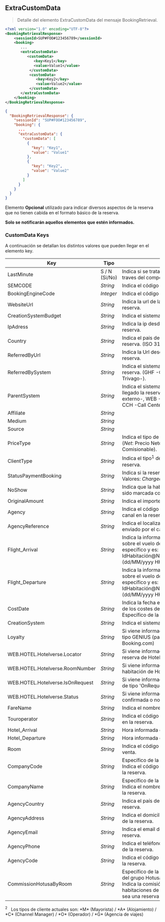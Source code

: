 ## ExtraCustomData
> Detalle del elemento ExtraCustomData del mensaje BookingRetrieval. 

````xml
<?xml version="1.0" encoding="UTF-8"?>
<BookingRetrievalResponse>
    <sessionId>SUP#FOO#123456789</sessionId>
    <booking>
	   ...
	   <extraCustomData>
          <customData>
             <key>Key1</key> 
             <value>Value1</value>
           </customData>
           <customData>
              <key>Key2</key>
              <value>Value2</value>
           </customData>
       </extraCustomData>
    </booking>
</BookingRetrievalResponse>
````

````json
{
  "BookingRetrievalResponse": {
    "sessionId": "SUP#FOO#123456789",
    "booking": {
	  ... 	
      "extraCustomData": {
        "customData": [
          {
            "key": "Key1",
            "value": "Value1"
          },
          {
            "key": "Key2",
            "value": "Value2"
          }
        ]
      }
    }
  }
}
````

Elemento **Opcional** utilizado para indicar diversos aspectos de la reserva que no tienen cabida en el formato básico de la reserva. 

**Solo se notificarán aquellos elementos que estén informados.**


### CustomData Keys

A continuación se detallan los distintos valores que pueden llegar en el elemento key.
 
Key | Tipo |  Descripción
--------- | ----------- | -----------
LastMinute | S / N (Si/No) | Indica si se trata de una reserva realizada a traves del componente LastMinute de la web
SEMCODE | *String* | Indica el código de SEM 
BookingEngineCode | *Integer* | Indica el código de motor de la web
WebsiteUrl | *String* | Indica la url de la web donde se ha realizado la reserva.
CreationSystemBudget | *String* | Indica el sistema de creacion del presupuesto.
IpAdress | *String* | Indica la ip desde la cual se ha realizado la reserva.
Country | *String* | Indica el pais desde el cual se ha realizado la reserva. (ISO 3166)
ReferredByUrl | *String* | Indica la Url desde la cual ha llegado la reserva.
ReferredBySystem | *String* | Indica el sistema desde el cual ha llegado la reserva. (GHF -Google Hotel Finder-, TVG -Trivago-).
ParentSystem | *String* | Indica el sistema padre desde el cual ha llegado la reserva. (XML -Xml-, STK -Canal externo-, WEB -Web, Web móvil y B2B- y CCH -Call Center-).
Affiliate | *String* | 
Medium | *String* |
Source | *String* |
PriceType | *String* | Indica el tipo de precio enviado en la reserva (*Net*: Precio Neto / *PVP* : Precio Comisionable).
ClientType | *String* | Indica el tipo<sup>1</sup> de cliente que ha realizado la reserva.
StatusPaymentBooking | *String* | Indica si la reserva ha sido pagada o no. Valores: *Charged* / *Pending*
NoShow | *String* | Indica que la habitación con el id indicado ha sido marcada como 'No show'.
OriginalAmount| *String* | Indica el importe original de la reserva.
Agency | *String* | Indica el código de la agencia enviado por el canal en la reserva
AgencyReference | *String* | Indica el localizador de reserva de la agencia enviado por el canal en la reserva
Flight_Arrival | *String* | Indica la información recibida en la reserva sobre el vuelo de llegada. Tiene un formato específico y es: IdHabitación@NumeroVuelo#DiayHoraLlegada (dd/MM/yyyy HH:mm)
Flight_Departure| *String* | Indica la información recibida en la reserva sobre el vuelo de salida. Tiene un formato específico y es: IdHabitación@NumeroVuelo#DiayHoraLlegada (dd/MM/yyyy HH:mm) 
CostDate| *String* | Indica la fecha en que se realizó la valoración de los costes de la reserva (dd/MM/yyyy). Específico de la integración con el canal TUI.
CreationSystem| *String* | Indica el sistema de creacion de la reserva
Loyalty| *String* | Si viene informado, indica que la reserva es de tipo GENIUS (para las reservas de Booking.com)
WEB.HOTEL.Hotelverse.Locator | *String* | Si viene informado, indica el localizador de la reserva de Hotelverse
WEB.HOTEL.Hotelverse.RoomNumber | *String* | Si viene informado, indica el número de habitación de Hotelverse
WEB.HOTEL.Hotelverse.IsOnRequest | *String* | Si viene informado, indica si la habitación es de tipo 'OnRequest' en Hotelverse
WEB.HOTEL.Hotelverse.Status | *String* | Si viene informado, indica si la reserva está confirmada o no, en Hotelverse
FareName | *String* | Indica el nombre de la tarifa.
Touroperator | *String* | Indica el código del tour operador informado en la reserva.
Hotel_Arrival | *String* | Hora informada de la llegada al hotel (HH:mm).
Hotel_Departure | *String* | Hora informada de la salida del hotel (HH:mm).
Room | *String* | Indica el código de la habitación en el canal de venta.
CompanyCode | *String* | Específico de la integración con el canal OTS. Indica el código de la empresa facturadora de la reserva.
CompanyName | *String* | Específico de la integración con el canal OTS. Indica el nombre de la empresa facturadora de la reserva.
AgencyCountry | *String* | Indica el país de la agencia compradora de la reserva.
AgencyAddress | *String* | Indica el domicilio de la agencia compradora de la reserva.
AgencyEmail | *String* | Indica el email de la agencia compradora de la reserva.
AgencyPhone | *String* | Indica el teléfono de la agencia compradora de la reserva.
AgencyCode | *String* | Indica el código de la agencia compradora de la reserva.
CommissionHotusaByRoom | *String* | Específico de la integración con los canales del grupo Hotusa (Keytel y Beds4Travel). Indica la comisión asociada a cada una de las habitaciones de la reserva, en caso de que sea una reserva multihabitación.

<aside class="notice">
<sup>2</sup>&nbsp;&nbsp;&nbsp;Los tipos de cliente actuales son: *M* (Mayorista) / *A* (Alojamiento) / *C* (Channel Manager) / *O* (Operador) / *G* (Agencia de viajes)
</aside>
